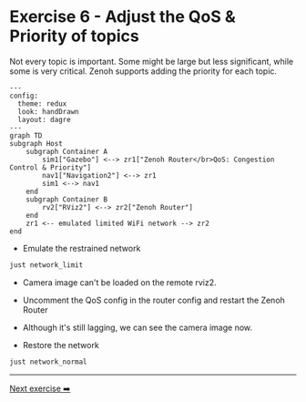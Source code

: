 # Exercise 6 - Adjust the QoS & Priority of topics

Not every topic is important. Some might be large but less significant, while some is very critical. Zenoh supports adding the priority for each topic.

```mermaid
---
config:
  theme: redux
  look: handDrawn
  layout: dagre
---
graph TD
subgraph Host
    subgraph Container A
        sim1["Gazebo"] <--> zr1["Zenoh Router</br>QoS: Congestion Control & Priority"]
        nav1["Navigation2"] <--> zr1
        sim1 <--> nav1
    end
    subgraph Container B
        rv2["RViz2"] <--> zr2["Zenoh Router"]
    end
    zr1 <-- emulated limited WiFi network --> zr2
end
```

* Emulate the restrained network

```bash
just network_limit
```

* Camera image can't be loaded on the remote rviz2.

* Uncomment the QoS config in the router config and restart the Zenoh Router

* Although it's still lagging, we can see the camera image now.

* Restore the network

```bash
just network_normal
```

---
[Next exercise ➡️](ex-8.md)
